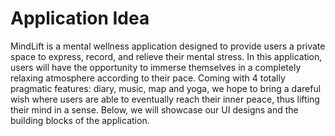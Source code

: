 # Application Idea

MindLift is a mental wellness application designed to provide users a private space to express, record, and relieve their mental stress. In this application, users will have the opportunity to immerse themselves in a completely relaxing atmosphere according to their pace. Coming with 4 totally pragmatic features: diary, music, map and yoga, we hope to bring a dareful wish where users are able to eventually reach their inner peace, thus lifting their mind in a sense. Below, we will showcase our UI designs and the building blocks of the application.
